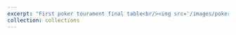 ```yaml
---
excerpt: "First poker tourament final table<br/><img src='/images/poker.jpg'>"
collection: collections
---
```


